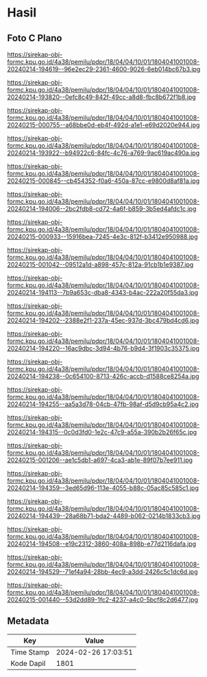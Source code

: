 # Hasil

## Foto C Plano

https://sirekap-obj-formc.kpu.go.id/4a38/pemilu/pdpr/18/04/04/10/01/1804041001008-20240214-194619--96e2ec29-2361-4600-9026-6eb014bc67b3.jpg

https://sirekap-obj-formc.kpu.go.id/4a38/pemilu/pdpr/18/04/04/10/01/1804041001008-20240214-193820--0efc8c49-842f-49cc-a8d8-fbc8b672f1b8.jpg

https://sirekap-obj-formc.kpu.go.id/4a38/pemilu/pdpr/18/04/04/10/01/1804041001008-20240215-000755--a68bbe0d-eb4f-492d-a1e1-e69d2020e944.jpg

https://sirekap-obj-formc.kpu.go.id/4a38/pemilu/pdpr/18/04/04/10/01/1804041001008-20240214-193922--b94922c6-84fc-4c76-a769-9ac619ac490a.jpg

https://sirekap-obj-formc.kpu.go.id/4a38/pemilu/pdpr/18/04/04/10/01/1804041001008-20240215-000845--cb454352-f0a6-450a-87cc-e9800d8af81a.jpg

https://sirekap-obj-formc.kpu.go.id/4a38/pemilu/pdpr/18/04/04/10/01/1804041001008-20240214-194006--2bc2fdb8-cd72-4a6f-b859-3b5ed4afdc1c.jpg

https://sirekap-obj-formc.kpu.go.id/4a38/pemilu/pdpr/18/04/04/10/01/1804041001008-20240215-000933--15916bea-7245-4e3c-812f-b3412e950988.jpg

https://sirekap-obj-formc.kpu.go.id/4a38/pemilu/pdpr/18/04/04/10/01/1804041001008-20240215-001042--09512a1d-a898-457c-812a-91cb1b1e9387.jpg

https://sirekap-obj-formc.kpu.go.id/4a38/pemilu/pdpr/18/04/04/10/01/1804041001008-20240214-194113--7b9a653c-dba8-4343-b4ac-222a20f55da3.jpg

https://sirekap-obj-formc.kpu.go.id/4a38/pemilu/pdpr/18/04/04/10/01/1804041001008-20240214-194202--2388e2f1-237a-45ec-937d-3bc479bd4cd6.jpg

https://sirekap-obj-formc.kpu.go.id/4a38/pemilu/pdpr/18/04/04/10/01/1804041001008-20240214-194220--16ac9dbc-3d94-4b76-b9d4-3f1903c35375.jpg

https://sirekap-obj-formc.kpu.go.id/4a38/pemilu/pdpr/18/04/04/10/01/1804041001008-20240214-194238--0c654100-8713-426c-accb-d1588ce8254a.jpg

https://sirekap-obj-formc.kpu.go.id/4a38/pemilu/pdpr/18/04/04/10/01/1804041001008-20240214-194255--aa5a3d78-04cb-47fb-98af-d5d9cb95a4c2.jpg

https://sirekap-obj-formc.kpu.go.id/4a38/pemilu/pdpr/18/04/04/10/01/1804041001008-20240214-194315--0c0d3fd0-1e2c-47c9-a55a-390b2b26f65c.jpg

https://sirekap-obj-formc.kpu.go.id/4a38/pemilu/pdpr/18/04/04/10/01/1804041001008-20240215-001206--ae1c5db1-a697-4ca3-ab1e-89f07b7ee911.jpg

https://sirekap-obj-formc.kpu.go.id/4a38/pemilu/pdpr/18/04/04/10/01/1804041001008-20240214-194359--3ed65d96-113e-4055-b88c-05ac85c585c1.jpg

https://sirekap-obj-formc.kpu.go.id/4a38/pemilu/pdpr/18/04/04/10/01/1804041001008-20240214-194439--28a68b71-bda2-4489-b062-0214b1833cb3.jpg

https://sirekap-obj-formc.kpu.go.id/4a38/pemilu/pdpr/18/04/04/10/01/1804041001008-20240214-194508--e19c2312-3860-408a-898b-e77d2116dafa.jpg

https://sirekap-obj-formc.kpu.go.id/4a38/pemilu/pdpr/18/04/04/10/01/1804041001008-20240214-194529--71ef4a94-28bb-4ec9-a3dd-2426c5c1dc6d.jpg

https://sirekap-obj-formc.kpu.go.id/4a38/pemilu/pdpr/18/04/04/10/01/1804041001008-20240215-001440--53d2dd89-1fc2-4237-a4c0-5bcf8c2d6477.jpg


## Metadata

| Key        | Value               |
| ---------- | ------------------- |
| Time Stamp | 2024-02-26 17:03:51 |
| Kode Dapil | 1801                |



